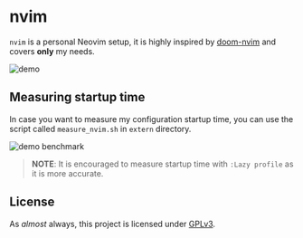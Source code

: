 # nvim

`nvim` is a personal Neovim setup, it is highly inspired
by [doom-nvim](https://github.com/NTBBloodbath/doom-nvim) and covers **only** my needs.

![demo](https://user-images.githubusercontent.com/36456999/186290407-68de61f6-eb54-497a-ba66-6bd2e4894d08.png)

## Measuring startup time

In case you want to measure my configuration startup time, you can use the script called
`measure_nvim.sh` in `extern` directory.

![demo benchmark](https://user-images.githubusercontent.com/36456999/192120406-81a56c9d-f1a6-4967-873b-ed3b814e9e3d.png)


> **NOTE**: It is encouraged to measure startup time with `:Lazy profile` as it is more accurate.

## License

As _almost_ always, this project is licensed under [GPLv3](./LICENSE).
